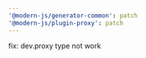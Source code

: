 ```yaml
---
'@modern-js/generator-common': patch
'@modern-js/plugin-proxy': patch
---
```


fix: dev.proxy type not work
